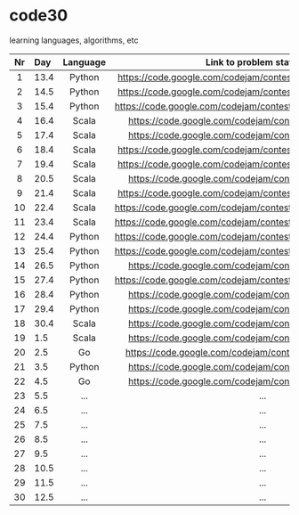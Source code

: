 # code30

learning languages, algorithms, etc

| Nr | Day  | Language |                    Link to problem statement                     |
|:--:|:-----|:--------:|:----------------------------------------------------------------:|
|  1 | 13.4 |  Python  |   https://code.google.com/codejam/contest/635101/dashboard#s=p0  |  
|  2 | 14.5 |  Python  |   https://code.google.com/codejam/contest/189252/dashboard#s=p0  | 
|  3 | 15.4 |  Python  |   https://code.google.com/codejam/contest/4284486/dashboard#s=p1 |  
|  4 | 16.4 |   Scala  |   https://code.google.com/codejam/contest/4224486/dashboard      |    
|  5 | 17.4 |   Scala  |   https://code.google.com/codejam/contest/5214486/dashboard      |  
|  6 | 18.4 |   Scala  |   https://code.google.com/codejam/contest/544101/dashboard#s=p0  | 
|  7 | 19.4 |   Scala  |   https://code.google.com/codejam/contest/619102/dashboard#s=p0  |   
|  8 | 20.5 |   Scala  |   https://code.google.com/codejam/contest/6254486/dashboard      |  
|  9 | 21.4 |   Scala  |   https://code.google.com/codejam/contest/351101/dashboard#s=p0  |     
| 10 | 22.4 |   Scala  |   https://code.google.com/codejam/contest/4304486/dashboard#s=p0 |   
| 11 | 23.4 |   Scala  |   https://code.google.com/codejam/contest/4304486/dashboard#s=p1 |  
| 12 | 24.4 |  Python  |   https://code.google.com/codejam/contest/6254486/dashboard#s=p1 | 
| 13 | 25.4 |  Python  |   https://code.google.com/codejam/contest/6254486/dashboard#s=p2 |     
| 14 | 26.5 |  Python  |   https://code.google.com/codejam/contest/8274486/dashboard      | 
| 15 | 27.4 |  Python  |   https://code.google.com/codejam/contest/8274486/dashboard#s=p1 |  
| 16 | 28.4 |  Python  |   https://code.google.com/codejam/contest/2974486/dashboard      |  
| 17 | 29.4 |  Python  |   https://code.google.com/codejam/contest/2270488/dashboard      | 
| 18 | 30.4 |   Scala  |   https://code.google.com/codejam/contest/2334486/dashboard      | 
| 19 |  1.5 |   Scala  |   https://code.google.com/codejam/contest/2994486/dashboard      | 
| 20 |  2.5 |     Go   |   https://code.google.com/codejam/contest/11254486/dashboard     |     
| 21 |  3.5 |  Python  |   https://code.google.com/codejam/contest/6224486/dashboard      |  
| 22 |  4.5 |     Go   |   https://code.google.com/codejam/contest/3014486/dashboard      | 
| 23 |  5.5 |    ...   |                                  ...                             |     
| 24 |  6.5 |    ...   |                                  ...                             |    
| 25 |  7.5 |    ...   |                                  ...                             | 
| 26 |  8.5 |    ...   |                                  ...                             |    
| 27 |  9.5 |    ...   |                                  ...                             |   
| 28 | 10.5 |    ...   |                                  ...                             |     
| 29 | 11.5 |    ...   |                                  ...                             | 
| 30 | 12.5 |    ...   |                                  ...                      
